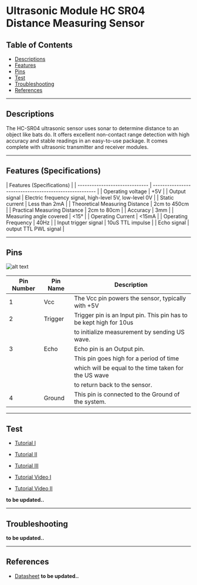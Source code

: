 # Ultrasonic Module HC SR04 Distance Measuring Sensor

## Table of Contents

-   [Descriptions](#descriptions)
-   [Features](#features)
-   [Pins](#pins)
-   [Test](#test-code)
-   [Troubleshooting](#troubleshooting)
-   [References](#references)

---

## Descriptions

The HC-SR04 ultrasonic sensor uses sonar to determine distance to an object like bats do. It offers excellent non-contact range detection with high accuracy and stable readings in an easy-to-use package. It comes complete with ultrasonic transmitter and receiver modules.

---

## Features (Specifications)

| Features (Specifications)      |
| ------------------------------ | ------------------------------------------------------ |
| Operating voltage              | +5V                                                    |
| Output signal                  | Electric frequency signal, high-level 5V, low-level 0V |
| Static current                 | Less than 2mA                                          |
| Theoretical Measuring Distance | 2cm to 450cm                                           |
| Practical Measuring Distance   | 2cm to 80cm                                            |
| Accuracy                       | 3mm                                                    |
| Measuring angle covered        | <15°                                                   |
| Operating Current              | <15mA                                                  |
| Operating Frequency            | 40Hz                                                   |
| Input trigger signal           | 10uS TTL impulse                                       |
| Echo signal                    | output TTL PWL signal                                  |

---

## Pins

![alt text](https://bit.ly/3w3vj1b)

| Pin Number | Pin Name | Description                                                        |
| ---------- | -------- | ------------------------------------------------------------------ |
| 1          | Vcc      | The Vcc pin powers the sensor, typically with +5V                  |
| 2          | Trigger  | Trigger pin is an Input pin. This pin has to be kept high for 10us |
|            |          | to initialize measurement by sending US wave.                      |
| 3          | Echo     | Echo pin is an Output pin.                                         |
|            |          | This pin goes high for a period of time                            |
|            |          | which will be equal to the time taken for the US wave              |
|            |          | to return back to the sensor.                                      |
| 4          | Ground   | This pin is connected to the Ground of the system.                 |

---

## Test

-   [Tutorial I](https://bit.ly/3lTJ7qi)
-   [Tutorial II](https://randomnerdtutorials.com/complete-guide-for-ultrasonic-sensor-hc-sr04/)
-   [Tutorial III](https://howtomechatronics.com/tutorials/arduino/ultrasonic-sensor-hc-sr04/)

-   [Tutorial Video I](https://youtu.be/ZejQOX69K5M)
-   [Tutorial Video II](https://youtu.be/6F1B_N6LuKw)

**to be updated..**

---

## Troubleshooting

**to be updated..**

---

## References

-   [Datasheet](https://bit.ly/3svTa7t)
    **to be updated..**

